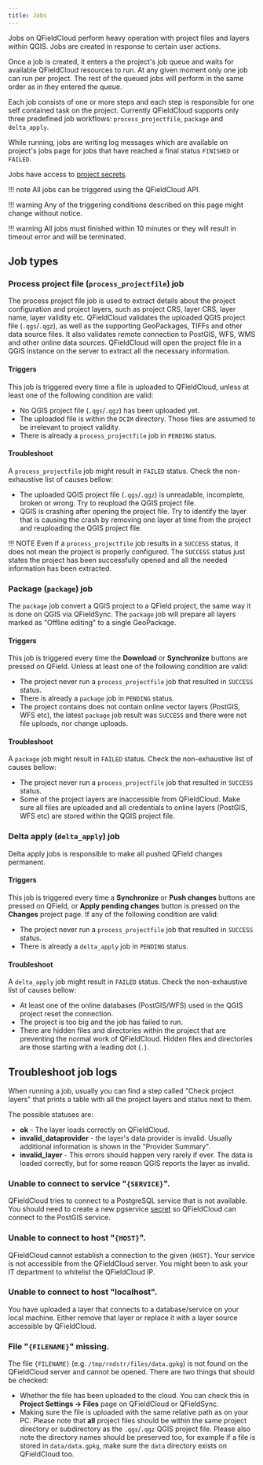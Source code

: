 ```yaml
---
title: Jobs
---
```


Jobs on QFieldCloud perform heavy operation with project files and layers within QGIS. Jobs are created in response to certain user actions.

Once a job is created, it enters a the project's job queue and waits for available QFieldCloud resources to run. At any given moment only one job can run per project. The rest of the queued jobs will perform in the same order as in they entered the queue.

Each job consists of one or more steps and each step is responsible for one self contained task on the project. Currently QFieldCloud supports only three predefined job workflows: `process_projectfile`, `package` and `delta_apply`.

While running, jobs are writing log messages which are available on project's jobs page for jobs that have reached a final status `FINISHED` or `FAILED`.

Jobs have access to [project secrets](projects.md#secrets).

!!! note
    All jobs can be triggered using the QFieldCloud API.

!!! warning
    Any of the triggering conditions described on this page might change without notice.

!!! warning
    All jobs must finished within 10 minutes or they will result in timeout error and will be terminated.

## Job types

### Process project file (`process_projectfile`) job

The process project file job is used to extract details about the project configuration and project layers, such as project CRS, layer CRS, layer name, layer validity etc. QFieldCloud validates the uploaded QGIS project file (`.qgs`/`.qgz`), as well as the supporting GeoPackages, TIFFs and other data source files. It also validates remote connection to PostGIS, WFS, WMS and other online data sources. QFieldCloud will open the project file in a QGIS instance on the server to extract all the necessary information.

#### Triggers

This job is triggered every time a file is uploaded to QFieldCloud, unless at least one of the following condition are valid:

- No QGIS project file (`.qgs`/`.qgz`) has been uploaded yet.
- The uploaded file is within the `DCIM` directory. Those files are assumed to be irrelevant to project validity.
- There is already a `process_projectfile` job in `PENDING` status.

#### Troubleshoot

A `process_projectfile` job might result in `FAILED` status. Check the non-exhaustive list of causes bellow:

- The uploaded QGIS project file (`.qgs`/`.qgz`) is unreadable, incomplete, broken or wrong. Try to reupload the QGIS project file.
- QGIS is crashing after opening the project file. Try to identify the layer that is causing the crash by removing one layer at time from the project and reuploading the QGIS project file.

!!! NOTE
    Even if a `process_projectfile` job results in a `SUCCESS` status, it does not mean the project is properly configured. The `SUCCESS` status just states the project has been successfully opened and all the needed information has been extracted.

### Package (`package`) job

The `package` job convert a QGIS project to a QField project, the same way it is done on QGIS via QFieldSync. The `package` job will prepare all layers marked as "Offline editing" to a single GeoPackage.

#### Triggers

This job is triggered every time the **Download** or **Synchronize** buttons are pressed on QField. Unless at least one of the following condition are valid:

- The project never run a `process_projectfile` job that resulted in `SUCCESS` status.
- There is already a `package` job in `PENDING` status.
- The project contains does not contain online vector layers (PostGIS, WFS etc), the latest `package` job result was `SUCCESS` and there were not file uploads, nor change uploads.

#### Troubleshoot

A `package` job might result in `FAILED` status. Check the non-exhaustive list of causes bellow:

- The project never run a `process_projectfile` job that resulted in `SUCCESS` status.
- Some of the project layers are inaccessible from QFieldCloud. Make sure all files are uploaded and all credentials to online layers (PostGIS, WFS etc) are stored within the QGIS project file.

### Delta apply (`delta_apply`) job

Delta apply jobs is responsible to make all pushed QField changes permanent.

#### Triggers

This job is triggered every time a **Synchronize** or **Push changes** buttons are pressed on QField, or **Apply pending changes** button is pressed on the **Changes** project page. If any of the following condition are valid:

- The project never run a `process_projectfile` job that resulted in `SUCCESS` status.
- There is already a `delta_apply` job in `PENDING` status.

#### Troubleshoot

A `delta_apply` job might result in `FAILED` status. Check the non-exhaustive list of causes bellow:

- At least one of the online databases (PostGIS/WFS) used in the QGIS project reset the connection.
- The project is too big and the job has failed to run.
- There are hidden files and directories within the project that are preventing the normal work of QFieldCloud. Hidden files and directories are those starting with a leading dot (`.`).


## Troubleshoot job logs

When running a job, usually you can find a step called "Check project layers" that prints a table with all the project layers and status next to them.

The possible statuses are:

- **ok** - The layer loads correctly on QFieldCloud.
- **invalid_dataprovider** - the layer's data provider is invalid. Usually additional information is shown in the "Provider Summary".
- **invalid_layer** - This errors should happen very rarely if ever. The data is loaded correctly, but for some reason QGIS reports the layer as invalid.


### Unable to connect to service "`{SERVICE}`".

QFieldCloud tries to connect to a PostgreSQL service that is not available. You should need to create a new pgservice [secret](projects.md#secrets) so QFieldCloud can connect to the PostGIS service.

### Unable to connect to host "`{HOST}`".

QFieldCloud cannot establish a connection to the given `{HOST}`. Your service is not accessible from the QFieldCloud server. You might been to ask your IT department to whitelist the QFieldCloud IP.

### Unable to connect to host "localhost".

You have uploaded a layer that connects to a database/service on your local machine. Either remove that layer or replace it with a layer source accessible by QFieldCloud.

### File "`{FILENAME}`" missing.

The file `{FILENAME}` (e.g. `/tmp/rndstr/files/data.gpkg`) is not found on the QFieldCloud server and cannot be opened. There are two things that should be checked:

- Whether the file has been uploaded to the cloud. You can check this in **Project Settings -> Files** page on QFieldCloud or QFieldSync.
- Making sure the file is uploaded with the same relative path as on your PC. Please note that **all** project files should be within the same project directory or subdirectory as the `.qgs`/`.qgz` QGIS project file. Please also note the directory names should be preserved too, for example if a file is stored in `data/data.gpkg`, make sure the `data` directory exists on QFieldCloud too.
